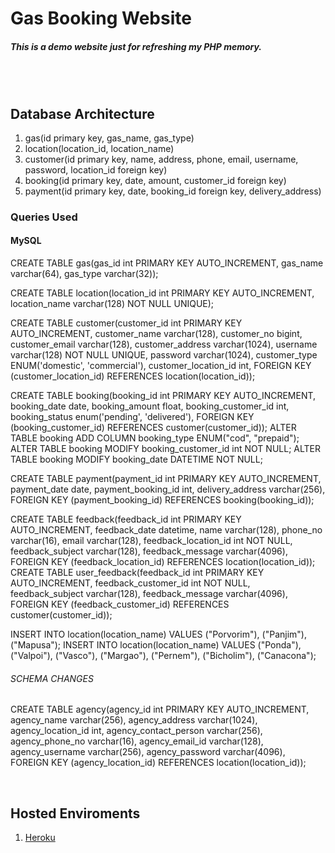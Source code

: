 # Gas Booking Website

##### <b>This is a demo website just for refreshing my PHP memory.</b> 
<br><br>
## <b>Database Architecture</b>

1. gas(id primary key, gas_name, gas_type)
2. location(location_id, location_name)
3. customer(id primary key, name, address, phone, email, username, password, location_id foreign key)
4. booking(id primary key, date, amount, customer_id foreign key)
5. payment(id primary key, date, booking_id foreign key, delivery_address)
<!-- 6. delivery(id primary key, ) -->


### <b>Queries Used</b>

#### <b>MySQL</b>

CREATE TABLE gas(gas_id int PRIMARY KEY AUTO_INCREMENT, gas_name varchar(64), gas_type varchar(32));

CREATE TABLE location(location_id int PRIMARY KEY AUTO_INCREMENT, location_name varchar(128) NOT NULL UNIQUE);

CREATE TABLE customer(customer_id int PRIMARY KEY AUTO_INCREMENT, customer_name varchar(128), customer_no bigint, customer_email varchar(128), customer_address varchar(1024), username varchar(128) NOT NULL UNIQUE, password varchar(1024), customer_type ENUM('domestic', 'commercial'), customer_location_id int, FOREIGN KEY (customer_location_id) REFERENCES location(location_id));

CREATE TABLE booking(booking_id int PRIMARY KEY AUTO_INCREMENT, booking_date date, booking_amount float, booking_customer_id int, booking_status enum('pending', 'delivered'), FOREIGN KEY (booking_customer_id) REFERENCES customer(customer_id));
ALTER TABLE booking ADD COLUMN booking_type ENUM("cod", "prepaid");
ALTER TABLE booking MODIFY booking_customer_id int NOT NULL;
ALTER TABLE booking MODIFY booking_date DATETIME NOT NULL;

CREATE TABLE payment(payment_id int PRIMARY KEY AUTO_INCREMENT, payment_date date, payment_booking_id int, delivery_address varchar(256), FOREIGN KEY (payment_booking_id) REFERENCES booking(booking_id));

CREATE TABLE feedback(feedback_id int PRIMARY KEY AUTO_INCREMENT, feedback_date datetime, name varchar(128), phone_no varchar(16), email varchar(128), feedback_location_id int NOT NULL, feedback_subject varchar(128), feedback_message varchar(4096), FOREIGN KEY (feedback_location_id) REFERENCES location(location_id));
CREATE TABLE user_feedback(feedback_id int PRIMARY KEY AUTO_INCREMENT, feedback_customer_id int NOT NULL, feedback_subject varchar(128), feedback_message varchar(4096), FOREIGN KEY (feedback_customer_id) REFERENCES customer(customer_id));

INSERT INTO location(location_name) VALUES ("Porvorim"), ("Panjim"), ("Mapusa");
INSERT INTO location(location_name) VALUES ("Ponda"), ("Valpoi"), ("Vasco"), ("Margao"), ("Pernem"), ("Bicholim"), ("Canacona");

###### SCHEMA CHANGES

CREATE TABLE agency(agency_id int PRIMARY KEY AUTO_INCREMENT, agency_name varchar(256), agency_address varchar(1024), agency_location_id int, agency_contact_person varchar(256), agency_phone_no varchar(16), agency_email_id varchar(128), agency_username varchar(256), agency_password varchar(4096), FOREIGN KEY (agency_location_id) REFERENCES location(location_id));

<br>

<!-- #### <b>PostgreSQL</b>

CREATE TABLE gas(gas_id SERIAL PRIMARY KEY, gas_name VARCHAR(64), gas_type VARCHAR(32));

CREATE TABLE location(location_id SERIAL PRIMARY KEY, location_name VARCHAR(128));

CREATE TABLE customer(customer_id SERIAL PRIMARY KEY, customer_no INT, customer_email VARCHAR(128), username VARCHAR(64), password VARCHAR(64), customer_location_id INT REFERENCES location(location_id));

CREATE TABLE booking(booking_id SERIAL PRIMARY KEY, booking_date date, booking_amount REAL, booking_customer_id INT REFERENCES customer(customer_id));

CREATE TABLE payment(payment_id SERIAL PRIMARY KEY, payment_date date, payment_booking_id INT REFERENCES booking(booking_id), delivery_address VARCHAR(256));

INSERT INTO location(location_name) VALUES ("Porvorim"), ("Panjim"), ("Mapusa"); -->

## <b>Hosted Enviroments</b>

1. [Heroku](https://_.herokuapp.com)
<!-- 2. [Hostinger](https://_.com) -->

<br>